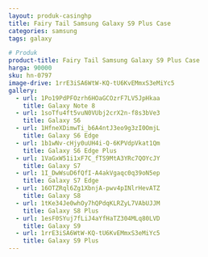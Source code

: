 ```yaml
---
layout: produk-casinghp
title: Fairy Tail Samsung Galaxy S9 Plus Case
categories: samsung
tags: galaxy

# Produk
product-title: Fairy Tail Samsung Galaxy S9 Plus Case
harga: 90000
sku: hn-0797
image-drive: 1rrE3iSA6WtW-KQ-tU6KvEMmxS3eMiYc5
gallery:
  - url: 1Po19PdPFOzrh6HOaGCOzrF7LV5JpHkaa
    title: Galaxy Note 8
  - url: 1soTfu4ft5vuN0VUbj2crX2n-f8s3bVe3
    title: Galaxy S6
  - url: 1HfneXDimwTi_b6A4ntJ3eo9g3zI0OmjL
    title: Galaxy S6 Edge
  - url: 1b1wNv-cHjy0uUH4i-Q-6KPVdpVkat1Qm
    title: Galaxy S6 Edge Plus
  - url: 1VaGxW51i1xF7C_fTS9MtA3YRc7QOYcJY
    title: Galaxy S7
  - url: 1I_DwWsuD6fQfI-A4akVgaqc0q39oN5ep
    title: Galaxy S7 Edge
  - url: 16OTZRql6Zg1XbnjA-pwv4pINlrHevATZ
    title: Galaxy S8
  - url: 1tKe34Je0whOy7hQPdqKLRZyL7VAbUJJM
    title: Galaxy S8 Plus
  - url: 1esF0SYuj7fLiJ4aYfHaTZ304MLq80LVD
    title: Galaxy S9
  - url: 1rrE3iSA6WtW-KQ-tU6KvEMmxS3eMiYc5
    title: Galaxy S9 Plus
---
```

